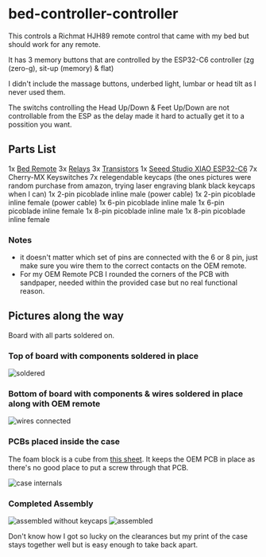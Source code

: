 # bed-controller-controller

This controls a Richmat HJH89 remote control that came with my bed but should work for any remote.

It has 3 memory buttons that are controlled by the ESP32-C6 controller (zg (zero-g), sit-up (memory) & flat)

I didn't include the massage buttons, underbed light, lumbar or head tilt as I never used them.

The switchs controlling the Head Up/Down & Feet Up/Down are not controllable from the ESP as the delay made it hard to actually get it to a possition you want.

## Parts List

1x [Bed Remote](https://svenandson.com/products/sven-son-replacement-remote?variant=32488578908238)
3x [Relays](https://www.digikey.com/en/products/detail/te-connectivity-potter-brumfield-relays/1462041-7/2126941)
3x [Transistors](https://www.digikey.com/en/products/detail/diodes-incorporated/MMBT3904-7-F/814494)
1x [Seeed Studio XIAO ESP32-C6](https://www.seeedstudio.com/Seeed-Studio-XIAO-ESP32C6-p-5884.html)
7x Cherry-MX Keyswitches
7x relegendable keycaps (the ones pictures were random purchase from amazon, trying laser engraving blank black keycaps when I can)
1x 2-pin picoblade inline male (power cable)
1x 2-pin picoblade inline female (power cable)
1x 6-pin picoblade inline male
1x 6-pin picoblade inline female
1x 8-pin picoblade inline male
1x 8-pin picoblade inline female

### Notes

- it doesn't matter which set of pins are connected with the 6 or 8 pin, just make sure you wire them to the correct contacts on the OEM remote.
- For my OEM Remote PCB I rounded the corners of the PCB with sandpaper, needed within the provided case but no real functional reason.

## Pictures along the way

Board with all parts soldered on.

### Top of board with components soldered in place

![soldered](images/soldered.jpg)

### Bottom of board with components & wires soldered in place along with OEM remote

![wires connected](images/connected.jpg)

### PCBs placed inside the case

The foam block is a cube from [this sheet](https://www.mcmaster.com/catalog/131/4104/3157T23). It keeps the OEM PCB in place as there's no good place to put a screw through that PCB.

![case internals](images/in-case.jpg)

### Completed Assembly

![assembled without keycaps](images/no-caps.jpg)
![assembled](images/complete.jpg)

Don't know how I got so lucky on the clearances but my print of the case stays together well but is easy enough to take back apart.